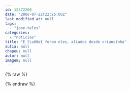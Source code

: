 ```yaml
---
id: 12372200
date: "2006-07-22T22:25:00Z"
last_modified_at: null
tags:
  - "jose-teles"
categories:
  - "noticias"
title: "E l\u00e1 foram eles, aliados desde criancinha"
sutia: null
chapeu: null
autor: null
imagem: null
---
```

{% raw %}
<p> </p>
{% endraw %}